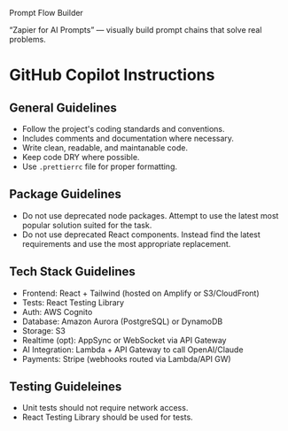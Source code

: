 Prompt Flow Builder

“Zapier for AI Prompts” — visually build prompt chains that solve real problems.

# GitHub Copilot Instructions

## General Guidelines

- Follow the project's coding standards and conventions.
- Includes comments and documentation where necessary.
- Write clean, readable, and maintanable code.
- Keep code DRY where possible.
- Use `.prettierrc` file for proper formatting.

## Package Guidelines

- Do not use deprecated node packages. Attempt to use the latest most popular solution suited for the task.
- Do not use deprecated React components. Instead find the latest requirements and use the most appropriate replacement.

## Tech Stack Guidelines

- Frontend: React + Tailwind (hosted on Amplify or S3/CloudFront)
- Tests: React Testing Library
- Auth: AWS Cognito
- Database: Amazon Aurora (PostgreSQL) or DynamoDB
- Storage: S3
- Realtime (opt): AppSync or WebSocket via API Gateway
- AI Integration: Lambda + API Gateway to call OpenAI/Claude
- Payments: Stripe (webhooks routed via Lambda/API GW)

## Testing Guideleines

- Unit tests should not require network access.
- React Testing Library should be used for tests.
